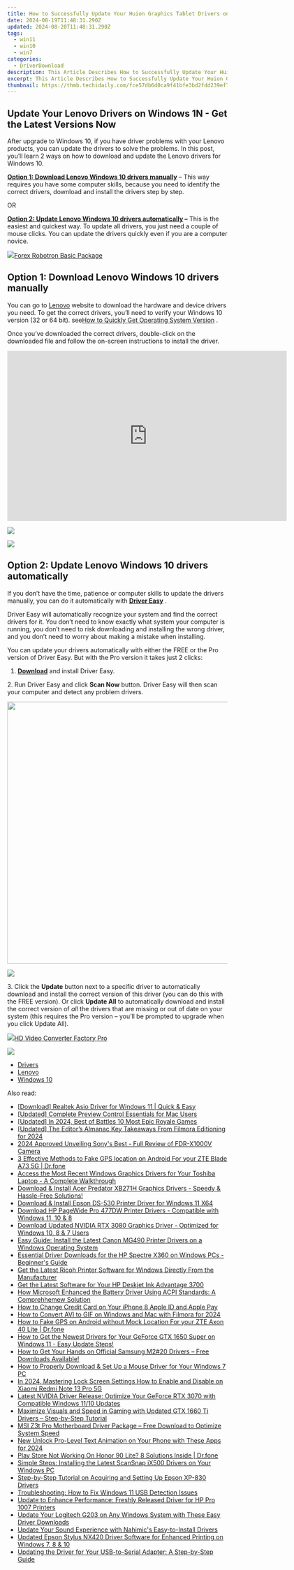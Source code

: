 ```yaml
---
title: How to Successfully Update Your Huion Graphics Tablet Drivers on Windows Computers
date: 2024-08-19T11:48:31.290Z
updated: 2024-08-20T11:48:31.290Z
tags:
  - win11
  - win10
  - win7
categories:
  - DriverDownload
description: This Article Describes How to Successfully Update Your Huion Graphics Tablet Drivers on Windows Computers
excerpt: This Article Describes How to Successfully Update Your Huion Graphics Tablet Drivers on Windows Computers
thumbnail: https://thmb.techidaily.com/fce57db6d0ca9f41bfe3bd2fdd239ef79b5c70d705be5a8d6f566c06a2b27fc0.jpg
---
```


## Update Your Lenovo Drivers on Windows 1N - Get the Latest Versions Now

After upgrade to Windows 10, if you have driver problems with your Lenovo products, you can update the drivers to solve the problems. In this post, you’ll learn 2 ways on how to download and update the Lenovo drivers for Windows 10.

 **[Option 1: Download Lenovo Windows 10 drivers manually](https://tools.techidaily.com/drivereasy/download/)**  – This way requires you have some computer skills, because you need to identify the correct drivers, download and install the drivers step by step.

OR

**[Option 2: Update Lenovo Windows 10 drivers automatically](https://tools.techidaily.com/drivereasy/download/) –** This is the easiest and quickest way. To update all drivers, you just need a couple of mouse clicks. You can update the drivers quickly even if you are a computer novice.

<!-- affiliate ads begin -->
<a href="https://secure.2checkout.com/order/checkout.php?PRODS=4726960&QTY=1&AFFILIATE=108875&CART=1"><img src="https://secure.avangate.com/images/merchant/5f4f7141b65a730b4efb0e0d51f63e94/products/forexrobotronbox.gif" border="0">Forex Robotron Basic Package</a>
<!-- affiliate ads end -->
## Option 1: Download Lenovo Windows 10 drivers manually

 You can go to [Lenovo](https://shop-links.co/link/?exclusive=1&publisher_slug=itechdaily19598&url=http%3A%2F%2Fwww.lenovo.com) website to download the hardware and device drivers you need. To get the correct drivers, you’ll need to verify your Windows 10 version (32 or 64 bit). see[How to Quickly Get Operating System Version](https://tools.techidaily.com/drivereasy/download/) .  

 Once you’ve downloaded the correct drivers, double-click on the downloaded file and follow the on-screen instructions to install the driver.

<!-- affiliate ads begin -->
<a href="https://secure.2checkout.com/order/checkout.php?PRODS=2337838&QTY=1&AFFILIATE=108875&CART=1"><iframe width="640" height="390" src="https://www.youtube.com/embed/rzZwphIv4RM" title="APFill - Ink and Toner Coverage Calculator" frameborder="0" allow="accelerometer; autoplay; clipboard-write; encrypted-media; gyroscope; picture-in-picture; web-share" referrerpolicy="strict-origin-when-cross-origin" allowfullscreen></iframe></a>
<!-- affiliate ads end -->
![](https://images.drivereasy.com/wp-content/uploads/2017/04/img_58f8745d9ac4d.jpg)

<!-- affiliate ads begin -->
<a href="https://secure.2checkout.com/order/checkout.php?PRODS=3546200&QTY=1&AFFILIATE=108875&CART=1"><img src="http://www.binteko.com/sites/default/files/banner01_468x60a.gif" border="0"></a>
<!-- affiliate ads end -->
## **Option 2: Update Lenovo Windows 10 drivers automatically**

 If you don’t have the time, patience or computer skills to update the drivers manually, you can do it automatically with **[Driver Easy](https://tools.techidaily.com/drivereasy/download/)**  .

 Driver Easy will automatically recognize your system and find the correct drivers for it. You don’t need to know exactly what system your computer is running, you don’t need to risk downloading and installing the wrong driver, and you don’t need to worry about making a mistake when installing.

 You can update your drivers automatically with either the FREE or the Pro version of Driver Easy. But with the Pro version it takes just 2 clicks:

 1. **[Download](https://tools.techidaily.com/drivereasy/download/)**   and install Driver Easy.

 2\. Run Driver Easy and click **Scan Now**   button. Driver Easy will then scan your computer and detect any problem drivers.

<!-- affiliate ads begin -->
<a href="https://appsumo.8odi.net/c/5597632/2082526/7443" target="_top" id="2082526"><img src="//a.impactradius-go.com/display-ad/7443-2082526" border="0" alt="" width="1200" height="600"/></a><img height="0" width="0" src="https://appsumo.8odi.net/i/5597632/2082526/7443" style="position:absolute;visibility:hidden;" border="0" />
<!-- affiliate ads end -->
![](https://images.drivereasy.com/wp-content/uploads/2017/07/img_59799cca3859b.png)

 3\. Click the **Update** button next to a specific driver to automatically download and install the correct version of this driver (you can do this with the FREE version). Or click **Update All**  to automatically download and install the correct version of _all_   the drivers that are missing or out of date on your system (this requires the Pro version – you’ll be prompted to upgrade when you click Update All).

<!-- affiliate ads begin -->
<a href="https://secure.2checkout.com/order/checkout.php?PRODS=4537546&QTY=1&AFFILIATE=108875&CART=1"><img src="https://secure.avangate.com/images/merchant/4b0a0290ad7df100b77e86839989a75e/products/7_copy_2_2_hdpro.png" border="0">HD Video Converter Factory Pro</a>
<!-- affiliate ads end -->
![](https://images.drivereasy.com/wp-content/uploads/2017/07/img_59799cd709647.jpg)

* [Drivers](https://tools.techidaily.com/drivereasy/download/)
* [Lenovo](https://tools.techidaily.com/drivereasy/download/)
* [Windows 10](https://tools.techidaily.com/drivereasy/download/)

<ins class="adsbygoogle"
     style="display:block"
     data-ad-format="autorelaxed"
     data-ad-client="ca-pub-7571918770474297"
     data-ad-slot="1223367746"></ins>



<ins class="adsbygoogle"
     style="display:block"
     data-ad-client="ca-pub-7571918770474297"
     data-ad-slot="8358498916"
     data-ad-format="auto"
     data-full-width-responsive="true"></ins>

<span class="atpl-alsoreadstyle">Also read:</span>
<div><ul>
<li><a href="https://hardware-help.techidaily.com/download-realtek-asio-driver-for-windows-11-quick-and-easy/"><u>[Download] Realtek Asio Driver for Windows 11 | Quick & Easy</u></a></li>
<li><a href="https://extra-information.techidaily.com/updated-complete-preview-control-essentials-for-mac-users/"><u>[Updated] Complete Preview Control Essentials for Mac Users</u></a></li>
<li><a href="https://screen-sharing-recording.techidaily.com/updated-in-2024-best-of-battles-10-most-epic-royale-games/"><u>[Updated] In 2024, Best of Battles  10 Most Epic Royale Games</u></a></li>
<li><a href="https://vp-tips.techidaily.com/updated-the-editors-almanac-key-takeaways-from-filmora-editioning-for-2024/"><u>[Updated] The Editor’s Almanac  Key Takeaways From Filmora Editioning for 2024</u></a></li>
<li><a href="https://article-posts.techidaily.com/2024-approved-unveiling-sonys-best-full-review-of-fdr-x1000v-camera/"><u>2024 Approved  Unveiling Sony's Best - Full Review of FDR-X1000V Camera</u></a></li>
<li><a href="https://android-location.techidaily.com/3-effective-methods-to-fake-gps-location-on-android-for-your-zte-blade-a73-5g-drfone-by-drfone-virtual/"><u>3 Effective Methods to Fake GPS location on Android For your ZTE Blade A73 5G | Dr.fone</u></a></li>
<li><a href="https://hardware-help.techidaily.com/access-the-most-recent-windows-graphics-drivers-for-your-toshiba-laptop-a-complete-walkthrough/"><u>Access the Most Recent Windows Graphics Drivers for Your Toshiba Laptop - A Complete Walkthrough</u></a></li>
<li><a href="https://hardware-help.techidaily.com/download-and-install-acer-predator-xb271h-graphics-drivers-speedy-and-hassle-free-solutions/"><u>Download & Install Acer Predator XB271H Graphics Drivers - Speedy & Hassle-Free Solutions!</u></a></li>
<li><a href="https://hardware-help.techidaily.com/download-and-install-epson-ds-530-printer-driver-for-windows-11-x64/"><u>Download & Install Epson DS-530 Printer Driver for Windows 11 X64</u></a></li>
<li><a href="https://hardware-help.techidaily.com/download-hp-pagewide-pro-477dw-printer-drivers-compatible-with-windows-11-10-and-8/"><u>Download HP PageWide Pro 477DW Printer Drivers - Compatible with Windows 11, 10 & 8</u></a></li>
<li><a href="https://hardware-help.techidaily.com/download-updated-nvidia-rtx-3080-graphics-driver-optimized-for-windows-10-8-and-7-users/"><u>Download Updated NVIDIA RTX 3080 Graphics Driver - Optimized for Windows 10, 8 & 7 Users</u></a></li>
<li><a href="https://hardware-help.techidaily.com/easy-guide-install-the-latest-canon-mg490-printer-drivers-on-a-windows-operating-system/"><u>Easy Guide: Install the Latest Canon MG490 Printer Drivers on a Windows Operating System</u></a></li>
<li><a href="https://hardware-help.techidaily.com/essential-driver-downloads-for-the-hp-spectre-x360-on-windows-pcs-beginners-guide/"><u>Essential Driver Downloads for the HP Spectre X360 on Windows PCs - Beginner's Guide</u></a></li>
<li><a href="https://hardware-help.techidaily.com/get-the-latest-ricoh-printer-software-for-windows-directly-from-the-manufacturer/"><u>Get the Latest Ricoh Printer Software for Windows Directly From the Manufacturer</u></a></li>
<li><a href="https://hardware-help.techidaily.com/get-the-latest-software-for-your-hp-deskjet-ink-advantage-3700/"><u>Get the Latest Software for Your HP Deskjet Ink Advantage 3700</u></a></li>
<li><a href="https://hardware-help.techidaily.com/how-microsoft-enhanced-the-battery-driver-using-acpi-standards-a-comprehhemew-solution/"><u>How Microsoft Enhanced the Battery Driver Using ACPI Standards: A Comprehhemew Solution</u></a></li>
<li><a href="https://apple-account.techidaily.com/how-to-change-credit-card-on-your-iphone-8-apple-id-and-apple-pay-by-drfone-ios/"><u>How to Change Credit Card on Your iPhone 8 Apple ID and Apple Pay</u></a></li>
<li><a href="https://some-techniques.techidaily.com/how-to-convert-avi-to-gif-on-windows-and-mac-with-filmora-for-2024/"><u>How to Convert AVI to GIF on Windows and Mac with Filmora for 2024</u></a></li>
<li><a href="https://android-location.techidaily.com/how-to-fake-gps-on-android-without-mock-location-for-your-zte-axon-40-lite-drfone-by-drfone-virtual/"><u>How to Fake GPS on Android without Mock Location For your ZTE Axon 40 Lite | Dr.fone</u></a></li>
<li><a href="https://hardware-help.techidaily.com/how-to-get-the-newest-drivers-for-your-geforce-gtx-1650-super-on-windows-11-easy-update-steps/"><u>How to Get the Newest Drivers for Your GeForce GTX 1650 Super on Windows 11 - Easy Update Steps!</u></a></li>
<li><a href="https://hardware-help.techidaily.com/how-to-get-your-hands-on-official-samsung-m220-drivers-free-downloads-available/"><u>How to Get Your Hands on Official Samsung M2#20 Drivers – Free Downloads Available!</u></a></li>
<li><a href="https://hardware-help.techidaily.com/how-to-properly-download-and-set-up-a-mouse-driver-for-your-windows-7-pc/"><u>How to Properly Download & Set Up a Mouse Driver for Your Windows 7 PC</u></a></li>
<li><a href="https://unlock-android.techidaily.com/in-2024-mastering-lock-screen-settings-how-to-enable-and-disable-on-xiaomi-redmi-note-13-pro-5g-by-drfone-android/"><u>In 2024, Mastering Lock Screen Settings How to Enable and Disable on Xiaomi Redmi Note 13 Pro 5G</u></a></li>
<li><a href="https://hardware-help.techidaily.com/latest-nvidia-driver-release-optimize-your-geforce-rtx-3070-with-compatible-windows-1110-updates/"><u>Latest NVIDIA Driver Release: Optimize Your GeForce RTX 3070 with Compatible Windows 11/10 Updates</u></a></li>
<li><a href="https://hardware-help.techidaily.com/maximize-visuals-and-speed-in-gaming-with-updated-gtx-1660-ti-drivers-step-by-step-tutorial/"><u>Maximize Visuals and Speed in Gaming with Updated GTX 1660 Ti Drivers – Step-by-Step Tutorial</u></a></li>
<li><a href="https://hardware-help.techidaily.com/msi-z3t-pro-motherboard-driver-package-free-download-to-optimize-system-speed/"><u>MSI Z3t Pro Motherboard Driver Package – Free Download to Optimize System Speed</u></a></li>
<li><a href="https://smart-video-editing.techidaily.com/new-unlock-pro-level-text-animation-on-your-phone-with-these-apps-for-2024/"><u>New Unlock Pro-Level Text Animation on Your Phone with These Apps for 2024</u></a></li>
<li><a href="https://fix-guide.techidaily.com/play-store-not-working-on-honor-90-lite-8-solutions-inside-drfone-by-drfone-fix-android-problems-fix-android-problems/"><u>Play Store Not Working On Honor 90 Lite? 8 Solutions Inside | Dr.fone</u></a></li>
<li><a href="https://hardware-help.techidaily.com/simple-steps-installing-the-latest-scansnap-ix500-drivers-on-your-windows-pc/"><u>Simple Steps: Installing the Latest ScanSnap iX500 Drivers on Your Windows PC</u></a></li>
<li><a href="https://hardware-help.techidaily.com/step-by-step-tutorial-on-acquiring-and-setting-up-epson-xp-830-drivers/"><u>Step-by-Step Tutorial on Acquiring and Setting Up Epson XP-830 Drivers</u></a></li>
<li><a href="https://hardware-help.techidaily.com/troubleshooting-how-to-fix-windows-11-usb-detection-issues/"><u>Troubleshooting: How to Fix Windows 11 USB Detection Issues</u></a></li>
<li><a href="https://hardware-help.techidaily.com/update-to-enhance-performance-freshly-released-driver-for-hp-pro-1007-printers/"><u>Update to Enhance Performance: Freshly Released Driver for HP Pro 1007 Printers</u></a></li>
<li><a href="https://hardware-help.techidaily.com/update-your-logitech-g203-on-any-windows-system-with-these-easy-driver-downloads/"><u>Update Your Logitech G203 on Any Windows System with These Easy Driver Downloads</u></a></li>
<li><a href="https://hardware-help.techidaily.com/update-your-sound-experience-with-nahimics-easy-to-install-drivers/"><u>Update Your Sound Experience with Nahimic's Easy-to-Install Drivers</u></a></li>
<li><a href="https://hardware-help.techidaily.com/updated-epson-stylus-nx420-driver-software-for-enhanced-printing-on-windows-7-8-and-10/"><u>Updated Epson Stylus NX420 Driver Software for Enhanced Printing on Windows 7, 8 & 10</u></a></li>
<li><a href="https://hardware-help.techidaily.com/updating-the-driver-for-your-usb-to-serial-adapter-a-step-by-step-guide/"><u>Updating the Driver for Your USB-to-Serial Adapter: A Step-by-Step Guide</u></a></li>
</ul></div>
